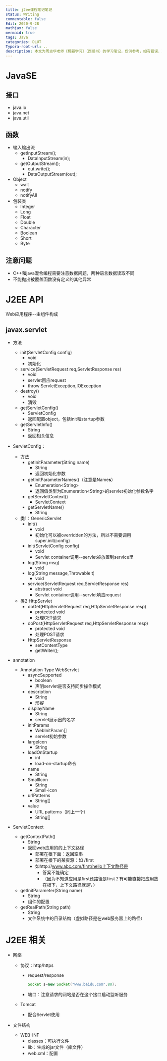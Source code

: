 ```yaml
---
title: j2ee课程笔记笔记
status: Writing
commentable: false
Edit: 2020-9-28
mathjax: false
mermaid: true
tags: Java
categories: DLUT
Typora-root-url: ..
description: 本文为周志华老师《机器学习》（西瓜书）的学习笔记，仅供参考，如有错误，欢迎给我发邮件或者通过友链进行留言。（详情请见About）
---
```


# JavaSE

## 接口

- java.io
- java.net
- java.util

## 函数

- 输入输出流
  - getInputStream();
    - DataInputStream(in);
  - getOutputStream();
    - out.write();
    - DataOutputStream(out);
- Object
  - wait
  - notify
  - notifyAll
- 包装类
  - Integer
  - Long
  - Float
  - Double
  - Character
  - Boolean
  - Short
  - Byte

## 注意问题

- C++和java混合编程需要注意数据问题，两种语言数据读取不同
- 不能抛出被覆盖函数没有定义的其他异常

# J2EE API

Web应用程序--由组件构成

## javax.servlet

- 方法
  - init(ServletConfig config)
    - void
    - 初始化
  - service(ServletRequest req,ServletResponse res)
    - void
    - servlet回应request
    - throw ServletException,IOException
  - destroy()
    - void
    - 消毁
  - getServletConfig()
    - ServletConfig
    - 返回配置object，包括init和startup参数
  - getServletInfo()
    - String
    - 返回相关信息
- ServletConfig：
  - 方法
    - getInitParameter(String name)
      - String
      - 返回初始化参数
    - getInitParameterNames()（注意是Name**s**）
      - Enumeration\<String\>
      - 返回值类型为Enumeration\<String\>的servlet初始化参数名字
    - getServletContext()
      - ServletContext
    - getServletName()
      - String
  - 类1：GenericServlet
    - init()
      - void	
      - 初始化可以被overridden的方法，所以不需要调用super.init(config)
    - init(ServletConfig config)
      - void
      - Servlet container调用--servlet被放置到service里
    - log(String msg)
      - void
    - log(String message,Throwable t)
      - void
    - service(ServletRequest req,ServletResponse res)
      - abstract void
      - Servlet container调用--servlet响应request
  - 类2:HttpServlet
    - doGet(HttpServletRequest req,HttpServletResponse resp)
      - protected void
      - 处理GET请求
    - doPost(HttpServletRequest req,HttpServletResponse resp)
      - protected void
      - 处理POST请求
    - HttpServletResponse
      - setContentType
      - getWriter();

- annotation
  - Annotation Type WebServlet
    - asyncSupported
      - boolean
      - 声明servlet是否支持同步操作模式
    - description
      - String
      - 形容
    - displayName
      - String
      - servlet展示出的名字
    - initParams
      - WebInitParam[]
      - servlet初始参数
    - largeIcon
      - String
    - loadOnStartup
      - int
      - load-on-startup命令
    - name
      - String
    - SmallIcon
      - String
      - Small-icon
    - urlPatterns
      - String[]
    - value
      - URL patterns（同上一个）
      - String[]
- ServletContext
  - getContextPath()
    - String
    - 返回web应用的的上下文路径
      - 部署在根下面：返回空串
      - 部署在根下的某资源：如 /first
      - 如http://www.abc.com/first/hello上下文路径是
        - 答案不能确定
        - （因为不知道应用是first还路径是first？有可能直接把应用放在根下，上下文路径就是\ ）
  - getInitParameter(String name)
    - String
    - 组件的配置
  - getRealPath(String path)
    - String
    - 文件系统中的目录结构（虚拟路径是在web服务器上的路径）

# J2EE 相关

- 网络

  - 协议：http/https

    - request/response

      ```java
      Socket s=new Socket("www.baidu.com",80);
      ```

    - 端口：注意请求的网站是否在这个接口启动监听服务

  - Tomcat

    - 配合Servlet使用

- 文件结构
  - WEB-INF
    - classes：可执行文件
    - lib：生成的jar文件（库文件）
    - web.xml：配置